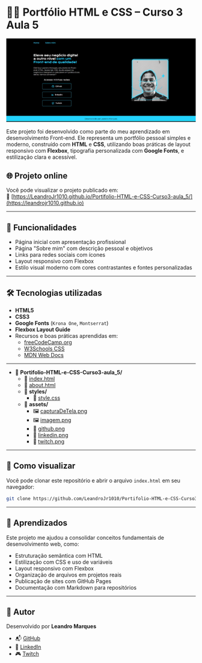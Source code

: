 # 🧑‍💻 Portfólio HTML e CSS – Curso 3 Aula 5

![Captura de tela do site](./assets/capturaDeTela.png)

Este projeto foi desenvolvido como parte do meu aprendizado em desenvolvimento Front-end. Ele representa um portfólio pessoal simples e moderno, construído com **HTML** e **CSS**, utilizando boas práticas de layout responsivo com **Flexbox**, tipografia personalizada com **Google Fonts**, e estilização clara e acessível.

## 🌐 Projeto online

Você pode visualizar o projeto publicado em:  
🔗 [https://LeandroJr1010.github.io/Portifolio-HTML-e-CSS-Curso3-aula_5/](https://leandrojr1010.github.io)

---

## 📌 Funcionalidades

- Página inicial com apresentação profissional
- Página "Sobre mim" com descrição pessoal e objetivos
- Links para redes sociais com ícones
- Layout responsivo com Flexbox
- Estilo visual moderno com cores contrastantes e fontes personalizadas

---

## 🛠️ Tecnologias utilizadas

- **HTML5**
- **CSS3**
- **Google Fonts** (`Krona One`, `Montserrat`)
- **Flexbox Layout Guide**
- Recursos e boas práticas aprendidas em:
  - [freeCodeCamp.org](https://www.freecodecamp.org/)
  - [W3Schools CSS](https://www.w3schools.com/w3css/)
  - [MDN Web Docs](https://developer.mozilla.org/)

---

- 📁 **Portifolio-HTML-e-CSS-Curso3-aula_5/**
  - 📄 [index.html](./index.html)
  - 📄 [about.html](./about.html)
  - 📁 **styles/**
    - 🎨 [style.css](./styles/style.css)
  - 📁 **assets/**
    - 🖼️ [capturaDeTela.png](./assets/capturaDeTela.png)
    - 🖼️ [imagem.png](./assets/Imagem.png)
    - 🔗 [github.png](./assets/github.png)
    - 🔗 [linkedin.png](./assets/linkedin.png)
    - 🔗 [twitch.png](./assets/twitch.png)

---

## 🚀 Como visualizar

Você pode clonar este repositório e abrir o arquivo `index.html` em seu navegador:

```bash
git clone https://github.com/LeandroJr1010/Portifolio-HTML-e-CSS-Curso3-aula_5.git
```

---

## 🎯 Aprendizados

Este projeto me ajudou a consolidar conceitos fundamentais de desenvolvimento web, como:
- Estruturação semântica com HTML
- Estilização com CSS e uso de variáveis
- Layout responsivo com Flexbox
- Organização de arquivos em projetos reais
- Publicação de sites com GitHub Pages
- Documentação com Markdown para repositórios

---
## 🙌 Autor

Desenvolvido por **Leandro Marques**

- 📬 [GitHub](https://github.com/LeandroJr1010)  
- 🔗 [LinkedIn](https://www.linkedin.com/feed/)  
- 🎮 [Twitch](https://www.twitch.tv/)
